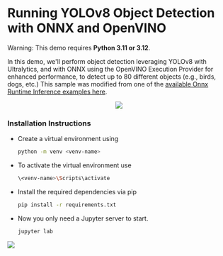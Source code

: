 # Running YOLOv8 Object Detection with ONNX and OpenVINO

Warning: This demo requires **Python 3.11 or 3.12**.

In this demo, we'll perform object detection leveraging YOLOv8 with Ultralytics, and with ONNX using the OpenVINO Execution Provider for enhanced performance, to detect up to 80 different objects (e.g., birds, dogs, etc.)
This sample was modified from one of the [available Onnx Runtime Inference examples here](https://github.com/microsoft/onnxruntime-inference-examples/tree/main/python/OpenVINO_EP/yolov8_object_detection). 

<p align="center">
    <img src="https://github.com/user-attachments/assets/a3e35991-0c3b-47e0-a94a-c70d7b135261"/>
</p>


### Installation Instructions
- Create a virtual environment using 
  ```sh  
  python -m venv <venv-name>
  ```
- To activate the virtual environment use
  ```sh
  \<venv-name>\Scripts\activate
  ```
- Install the required dependencies via pip
  ```sh
  pip install -r requirements.txt
  ```
- Now you only need a Jupyter server to start.
  ```sh
  jupyter lab
  ```

[//]: # (telemetry pixel)
<img referrerpolicy="no-referrer-when-downgrade" src="https://static.scarf.sh/a.png?x-pxid=7003a37c-568d-40a5-9718-0d021d8589ca&project=notebooks/onnxruntime_yolov8&file=README.md" />